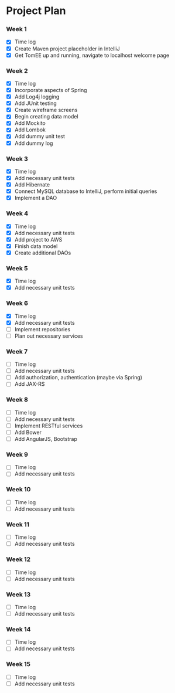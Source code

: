 # Project Plan

### Week 1
 - [X] Time log
 - [X] Create Maven project placeholder in IntelliJ
 - [X] Get TomEE up and running, navigate to localhost welcome page

### Week 2
 - [X] Time log
 - [X] Incorporate aspects of Spring
 - [X] Add Log4j logging
 - [X] Add JUnit testing
 - [X] Create wireframe screens
 - [X] Begin creating data model
 - [X] Add Mockito
 - [X] Add Lombok
 - [X] Add dummy unit test
 - [X] Add dummy log

### Week 3
 - [X] Time log
 - [X] Add necessary unit tests
 - [X] Add Hibernate
 - [X] Connect MySQL database to IntelliJ, perform initial queries
 - [X] Implement a DAO

### Week 4
 - [X] Time log
 - [X] Add necessary unit tests
 - [X] Add project to AWS
 - [X] Finish data model
 - [X] Create additional DAOs

### Week 5
 - [X] Time log
 - [X] Add necessary unit tests

### Week 6
 - [X] Time log
 - [X] Add necessary unit tests
 - [ ] Implement repositories
 - [ ] Plan out necessary services

### Week 7
 - [ ] Time log
 - [ ] Add necessary unit tests
 - [ ] Add authorization, authentication (maybe via Spring)
 - [ ] Add JAX-RS

### Week 8
 - [ ] Time log
 - [ ] Add necessary unit tests
 - [ ] Implement RESTful services
 - [ ] Add Bower
 - [ ] Add AngularJS, Bootstrap

### Week 9
 - [ ] Time log
 - [ ] Add necessary unit tests

### Week 10
 - [ ] Time log
 - [ ] Add necessary unit tests

### Week 11
 - [ ] Time log
 - [ ] Add necessary unit tests

### Week 12
 - [ ] Time log
 - [ ] Add necessary unit tests

### Week 13
 - [ ] Time log 
 - [ ] Add necessary unit tests

### Week 14
 - [ ] Time log
 - [ ] Add necessary unit tests

### Week 15
 - [ ] Time log
 - [ ] Add necessary unit tests
